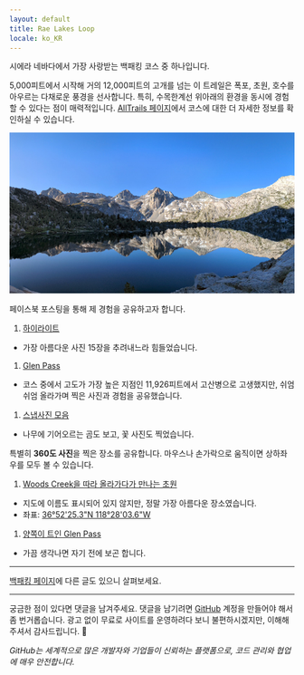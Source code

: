 ```yaml
---
layout: default
title: Rae Lakes Loop
locale: ko_KR
---
```


시에라 네바다에서 가장 사랑받는 백패킹 코스 중 하나입니다.

5,000피트에서 시작해 거의 12,000피트의 고개를 넘는 이 트레일은 폭포, 초원, 호수를 아우르는 다채로운 풍경을 선사합니다. 특히, 수목한계선 위아래의 환경을 동시에 경험할 수 있다는 점이 매력적입니다. [AllTrails 페이지](https://www.alltrails.com/trail/us/california/rae-lakes-loop--3)에서 코스에 대한 더 자세한 정보를 확인하실 수 있습니다.

![Rae Lake](/assets/img/backpacking/rae_lake.jpg)

페이스북 포스팅을 통해 제 경험을 공유하고자 합니다.

1. [하이라이트](https://www.facebook.com/junho.ryu.9/posts/pfbid02UTX28k3AcfcX43jPLkQvE93VzJC8mKGFqZJh6WTz6r2NrTg6f4tuwsmbEuw9XKtgl)
 * 가장 아름다운 사진 15장을 추려내느라 힘들었습니다.
1. [Glen Pass](https://www.facebook.com/junho.ryu.9/posts/pfbid02gTx8H9yxq3GoRER4ucFoHHyZ8Pa3YaiYoecR9MtGKWyCxhTQDK1p5kba7KBpHLmMl)
 * 코스 중에서 고도가 가장 높은 지점인 11,926피트에서 고산병으로 고생했지만, 쉬엄쉬엄 올라가며 찍은 사진과 경험을 공유했습니다.
1. [스냅사진 모음](https://www.facebook.com/junho.ryu.9/posts/pfbid037FGMNU3q6rN2SA72A5RT22perRqinDKLtH5umGmeohiVq9xnm8qDRDJgLzZH3o2Jl)
 * 나무에 기어오르는 곰도 보고, 꽃 사진도 찍었습니다.


특별히 **360도 사진**을 찍은 장소를 공유합니다. 마우스나 손가락으로 움직이면 상하좌우를 모두 볼 수 있습니다.
1. [Woods Creek을 따라 올라가다가 만나는 초원](https://maps.app.goo.gl/bUxXTENcBbFtK4jx8)
 * 지도에 이름도 표시되어 있지 않지만, 정말 가장 아름다운 장소였습니다.
 * 좌표: [36°52'25.3"N 118°28'03.6"W](https://maps.app.goo.gl/BdZy4fbq8JCvFqMr9)
1. [양쪽이 트인 Glen Pass](https://maps.app.goo.gl/s5FcGtFupJg2opqA6)
 * 가끔 생각나면 자기 전에 보곤 합니다.

---

[백패킹 페이지](/backpacking)에 다른 글도 있으니 살펴보세요.

---

궁금한 점이 있다면 댓글을 남겨주세요. 댓글을 남기려면 [GitHub](http://github.com) 계정을 만들어야 해서 좀 번거롭습니다. 광고 없이 무료로 사이트를 운영하려다 보니 불편하시겠지만, 이해해 주셔서 감사드립니다. 🙂

*GitHub는 세계적으로 많은 개발자와 기업들이 신뢰하는 플랫폼으로, 코드 관리와 협업에 매우 안전합니다.*
